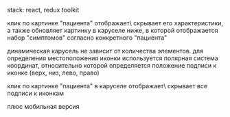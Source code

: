stack: react, redux toolkit

клик по картинке "пациента" отображает\ скрывает его характеристики, а также обновляет картинку в каруселе ниже, в которой отображается набор "симптомов" согласно конкретного "пациента"

динамическая карусель не зависит от количества элементов. для определения местоположения иконки используется полярная система координат, относительно которой определяется положение подписи к иконке (верх, низ, лево, право)

клик по картинке "пациента" в каруселе отображает\ скрывает все подписи к иконкам

плюс мобильная версия